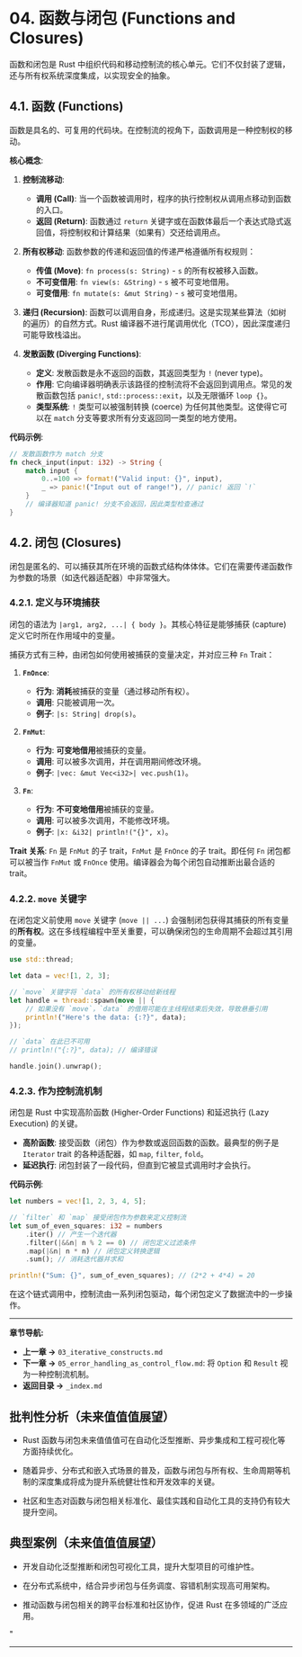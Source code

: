 ﻿# 04. 函数与闭包 (Functions and Closures)

函数和闭包是 Rust 中组织代码和移动控制流的核心单元。它们不仅封装了逻辑，还与所有权系统深度集成，以实现安全的抽象。

## 4.1. 函数 (Functions)

函数是具名的、可复用的代码块。在控制流的视角下，函数调用是一种控制权的移动。

**核心概念**:

1. **控制流移动**:
    * **调用 (Call)**: 当一个函数被调用时，程序的执行控制权从调用点移动到函数的入口。
    * **返回 (Return)**: 函数通过 `return` 关键字或在函数体最后一个表达式隐式返回值，将控制权和计算结果（如果有）交还给调用点。

2. **所有权移动**:
    函数参数的传递和返回值的传递严格遵循所有权规则：
    * **传值 (Move)**: `fn process(s: String)` - `s` 的所有权被移入函数。
    * **不可变借用**: `fn view(s: &String)` - `s` 被不可变地借用。
    * **可变借用**: `fn mutate(s: &mut String)` - `s` 被可变地借用。

3. **递归 (Recursion)**:
    函数可以调用自身，形成递归。这是实现某些算法（如树的遍历）的自然方式。Rust 编译器不进行尾调用优化（TCO），因此深度递归可能导致栈溢出。

4. **发散函数 (Diverging Functions)**:
    * **定义**: 发散函数是永不返回的函数，其返回类型为 `!` (never type)。
    * **作用**: 它向编译器明确表示该路径的控制流将不会返回到调用点。常见的发散函数包括 `panic!`, `std::process::exit`，以及无限循环 `loop {}`。
    * **类型系统**: `!` 类型可以被强制转换 (coerce) 为任何其他类型。这使得它可以在 `match` 分支等要求所有分支返回同一类型的地方使用。

**代码示例**:

```rust
// 发散函数作为 match 分支
fn check_input(input: i32) -> String {
    match input {
        0..=100 => format!("Valid input: {}", input),
        _ => panic!("Input out of range!"), // panic! 返回 `!`
    }
    // 编译器知道 panic! 分支不会返回，因此类型检查通过
}
```

## 4.2. 闭包 (Closures)

闭包是匿名的、可以捕获其所在环境的函数式结构体体体。它们在需要传递函数作为参数的场景（如迭代器适配器）中非常强大。

### 4.2.1. 定义与环境捕获

闭包的语法为 `|arg1, arg2, ...| { body }`。其核心特征是能够捕获 (capture) 定义它时所在作用域中的变量。

捕获方式有三种，由闭包如何使用被捕获的变量决定，并对应三种 `Fn` Trait：

1. **`FnOnce`**:
    * **行为**: **消耗**被捕获的变量（通过移动所有权）。
    * **调用**: 只能被调用一次。
    * **例子**: `|s: String| drop(s)`。

2. **`FnMut`**:
    * **行为**: **可变地借用**被捕获的变量。
    * **调用**: 可以被多次调用，并在调用期间修改环境。
    * **例子**: `|vec: &mut Vec<i32>| vec.push(1)`。

3. **`Fn`**:
    * **行为**: **不可变地借用**被捕获的变量。
    * **调用**: 可以被多次调用，不能修改环境。
    * **例子**: `|x: &i32| println!("{}", x)`。

**Trait 关系**: `Fn` 是 `FnMut` 的子 trait，`FnMut` 是 `FnOnce` 的子 trait。即任何 `Fn` 闭包都可以被当作 `FnMut` 或 `FnOnce` 使用。编译器会为每个闭包自动推断出最合适的 trait。

### 4.2.2. `move` 关键字

在闭包定义前使用 `move` 关键字 (`move || ...`) 会强制闭包获得其捕获的所有变量的**所有权**。这在多线程编程中至关重要，可以确保闭包的生命周期不会超过其引用的变量。

```rust
use std::thread;

let data = vec![1, 2, 3];

// `move` 关键字将 `data` 的所有权移动给新线程
let handle = thread::spawn(move || {
    // 如果没有 `move`，`data` 的借用可能在主线程结束后失效，导致悬垂引用
    println!("Here's the data: {:?}", data);
});

// `data` 在此已不可用
// println!("{:?}", data); // 编译错误

handle.join().unwrap();
```

### 4.2.3. 作为控制流机制

闭包是 Rust 中实现高阶函数 (Higher-Order Functions) 和延迟执行 (Lazy Execution) 的关键。

* **高阶函数**: 接受函数（闭包）作为参数或返回函数的函数。最典型的例子是 `Iterator` trait 的各种适配器，如 `map`, `filter`, `fold`。
* **延迟执行**: 闭包封装了一段代码，但直到它被显式调用时才会执行。

**代码示例**:

```rust
let numbers = vec![1, 2, 3, 4, 5];

// `filter` 和 `map` 接受闭包作为参数来定义控制流
let sum_of_even_squares: i32 = numbers
    .iter() // 产生一个迭代器
    .filter(|&&n| n % 2 == 0) // 闭包定义过滤条件
    .map(|&n| n * n) // 闭包定义转换逻辑
    .sum(); // 消耗迭代器并求和

println!("Sum: {}", sum_of_even_squares); // (2*2 + 4*4) = 20
```

在这个链式调用中，控制流由一系列闭包驱动，每个闭包定义了数据流中的一步操作。

---

**章节导航:**

* **上一章 ->** `03_iterative_constructs.md`
* **下一章 ->** `05_error_handling_as_control_flow.md`: 将 `Option` 和 `Result` 视为一种控制流机制。
* **返回目录 ->** `_index.md`

## 批判性分析（未来值值值展望）

* Rust 函数与闭包未来值值值可在自动化泛型推断、异步集成和工程可视化等方面持续优化。

* 随着异步、分布式和嵌入式场景的普及，函数与闭包与所有权、生命周期等机制的深度集成将成为提升系统健壮性和开发效率的关键。
* 社区和生态对函数与闭包相关标准化、最佳实践和自动化工具的支持仍有较大提升空间。

## 典型案例（未来值值值展望）

* 开发自动化泛型推断和闭包可视化工具，提升大型项目的可维护性。

* 在分布式系统中，结合异步闭包与任务调度、容错机制实现高可用架构。
* 推动函数与闭包相关的跨平台标准和社区协作，促进 Rust 在多领域的广泛应用。

"

---
